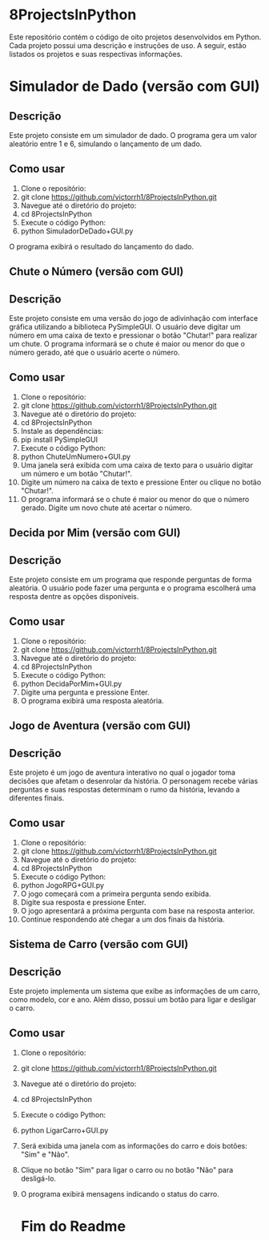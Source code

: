 # 8ProjectsInPython
Este repositório contém o código de oito projetos desenvolvidos em Python.
Cada projeto possui uma descrição e instruções de uso. A seguir, estão listados os projetos e suas respectivas informações.

# Simulador de Dado (versão com GUI)

## Descrição

Este projeto consiste em um simulador de dado. O programa gera um valor aleatório entre 1 e 6, simulando o lançamento de um dado.

## Como usar

1. Clone o repositório:
2. git clone https://github.com/victorrh1/8ProjectsInPython.git
3. Navegue até o diretório do projeto:
4. cd 8ProjectsInPython
5. Execute o código Python:
6. python SimuladorDeDado+GUI.py
   
O programa exibirá o resultado do lançamento do dado.

## Chute o Número (versão com GUI)
## Descrição

Este projeto consiste em uma versão do jogo de adivinhação com interface gráfica utilizando a biblioteca PySimpleGUI. O usuário deve digitar um número em uma caixa de texto e pressionar o botão "Chutar!" para realizar um chute. O programa informará se o chute é maior ou menor do que o número gerado, até que o usuário acerte o número.
## Como usar

1. Clone o repositório:
2. git clone https://github.com/victorrh1/8ProjectsInPython.git
3. Navegue até o diretório do projeto:
4. cd 8ProjectsInPython
5. Instale as dependências:
6. pip install PySimpleGUI
7. Execute o código Python:
8. python ChuteUmNumero+GUI.py
9. Uma janela será exibida com uma caixa de texto para o usuário digitar um número e um botão "Chutar!".
10. Digite um número na caixa de texto e pressione Enter ou clique no botão "Chutar!".
11. O programa informará se o chute é maior ou menor do que o número gerado. Digite um novo chute até acertar o número.

## Decida por Mim  (versão com GUI)
## Descrição

Este projeto consiste em um programa que responde perguntas de forma aleatória. O usuário pode fazer uma pergunta e o programa escolherá uma resposta dentre as opções disponíveis.
## Como usar

1. Clone o repositório:
2. git clone https://github.com/victorrh1/8ProjectsInPython.git
3. Navegue até o diretório do projeto:
4. cd 8ProjectsInPython
5. Execute o código Python:
6. python DecidaPorMim+GUI.py
7. Digite uma pergunta e pressione Enter.
8. O programa exibirá uma resposta aleatória.

## Jogo de Aventura (versão com GUI)
## Descrição

Este projeto é um jogo de aventura interativo no qual o jogador toma decisões que afetam o desenrolar da história. O personagem recebe várias perguntas e suas respostas determinam o rumo da história, levando a diferentes finais.
## Como usar

1. Clone o repositório:
2. git clone https://github.com/victorrh1/8ProjectsInPython.git
3. Navegue até o diretório do projeto:
4. cd 8ProjectsInPython
5. Execute o código Python:
6. python JogoRPG+GUI.py
7. O jogo começará com a primeira pergunta sendo exibida.
8. Digite sua resposta e pressione Enter.
9. O jogo apresentará a próxima pergunta com base na resposta anterior.
10. Continue respondendo até chegar a um dos finais da história.

## Sistema de Carro (versão com GUI)
## Descrição

Este projeto implementa um sistema que exibe as informações de um carro, como modelo, cor e ano. Além disso, possui um botão para ligar e desligar o carro.
## Como usar

1. Clone o repositório:
2. git clone https://github.com/victorrh1/8ProjectsInPython.git
3. Navegue até o diretório do projeto:
4. cd 8ProjectsInPython
5. Execute o código Python:
6. python LigarCarro+GUI.py
7. Será exibida uma janela com as informações do carro e dois botões: "Sim" e "Não".
8. Clique no botão "Sim" para ligar o carro ou no botão "Não" para desligá-lo.
9. O programa exibirá mensagens indicando o status do carro.

    # Fim do Readme



